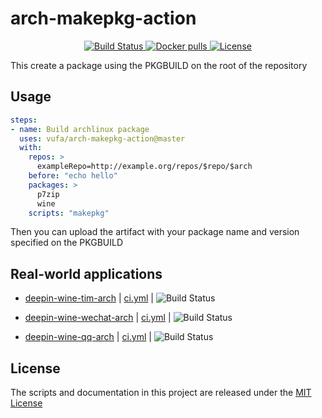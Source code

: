 # arch-makepkg-action

<p align="center">
  <a href="https://github.com/vufa/arch-makepkg-action/actions">
    <img src="https://img.shields.io/github/actions/workflow/status/vufa/arch-makepkg-action/build-docker.yml?logo=github&style=flat-square" alt="Build Status">
  </a>
  <a href="https://hub.docker.com/r/countstarlight/makepkg">
    <img src="https://img.shields.io/docker/pulls/countstarlight/makepkg?logo=docker&style=flat-square" alt="Docker pulls">
  </a>
  <a href="https://github.com/vufa/arch-makepkg-action/blob/master/LICENSE">
    <img src="https://img.shields.io/github/license/vufa/arch-makepkg-action?style=flat-square" alt="License">
  </a>
</p>

This create a package using the PKGBUILD on the root of the repository

## Usage

```yaml
steps:
- name: Build archlinux package
  uses: vufa/arch-makepkg-action@master
  with:
    repos: >
      exampleRepo=http://example.org/repos/$repo/$arch
    before: "echo hello"
    packages: >
      p7zip
      wine
    scripts: "makepkg"
```

Then you can upload the artifact with your package name and version specified
on the PKGBUILD

## Real-world applications

* [deepin-wine-tim-arch](https://github.com/vufa/deepin-wine-tim-arch/actions)  |  [ci.yml](https://github.com/vufa/deepin-wine-tim-arch/blob/action/.github/workflows/ci.yml) |  ![Build Status](https://img.shields.io/github/actions/workflow/status/vufa/deepin-wine-tim-arch/ci.yml?logo=github&style=flat-square)

* [deepin-wine-wechat-arch](https://github.com/vufa/deepin-wine-wechat-arch/actions)  |  [ci.yml](https://github.com/vufa/deepin-wine-wechat-arch/blob/action/.github/workflows/ci.yml) | ![Build Status](https://img.shields.io/github/actions/workflow/status/vufa/deepin-wine-wechat-arch/ci.yml?logo=github&style=flat-square)

* [deepin-wine-qq-arch](https://github.com/vufa/deepin-wine-qq-arch/actions) |  [ci.yml](https://github.com/vufa/deepin-wine-qq-arch/blob/action/.github/workflows/ci.yml)  |  ![Build Status](https://img.shields.io/github/actions/workflow/status/vufa/deepin-wine-qq-arch/ci.yml?logo=github&style=flat-square)

## License
The scripts and documentation in this project are released under the [MIT License](LICENSE)
